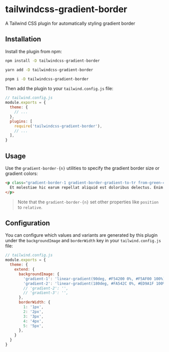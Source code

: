 # tailwindcss-gradient-border

A Tailwind CSS plugin for automatically styling gradient border

## Installation

Install the plugin from npm:

```sh
npm install -D tailwindcss-gradient-border
```

```sh
yarn add -D tailwindcss-gradient-border
```

```sh
pnpm i -D tailwindcss-gradient-border
```

Then add the plugin to your `tailwind.config.js` file:

```js
// tailwind.config.js
module.exports = {
  theme: {
    // ...
  },
  plugins: [
    require('tailwindcss-gradient-border'),
    // ...
  ],
}
```

## Usage

Use the `gradient-border-{n}` utilities to specify the gradient border size or gradient colors:

```html
<p class="gradient-border-1 gradient-border-gradient-to-tr from-green-400 to-blue-500">
  Et molestiae hic earum repellat aliquid est doloribus delectus. Enim illum odio porro ut omnis dolor debitis natus. Voluptas possimus deserunt sit delectus est saepe nihil. Qui voluptate possimus et quia. Eligendi voluptas voluptas dolor cum. Rerum est quos quos id ut molestiae fugit.
</p>
```



> Note that the `gradient-border-{n}` set other properties like `position` to `relative`.


## Configuration

You can configure which values and variants are generated by this plugin under the `backgroundImage` and `borderWidth`  key in your `tailwind.config.js` file:

```js
// tailwind.config.js
module.exports = {
  theme: {
    extend: {
      backgroundImage: {
        'gradient-1': 'linear-gradient(90deg, #F54200 0%, #F5AF00 100%)',
        'gradient-2': 'linear-gradient(180deg, #FA542C 0%, #ED9A1F 100%)',
        // 'gradient-2': '',
        // 'gradient-3': '',
      },
      borderWidth: {
        1: '1px',
        2: '2px',
        3: '3px',
        4: '4px',
        5: '5px',
      },
    }
  }
}
```